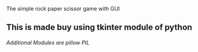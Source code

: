The simple rock paper scissor game with GUI 

## This is made buy using tkinter module of python

######  Additional Modules are pillow PIL
